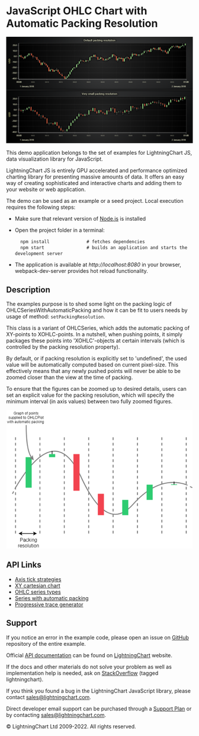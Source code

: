 # JavaScript OHLC Chart with Automatic Packing Resolution

![JavaScript OHLC Chart with Automatic Packing Resolution](ohlcAutomaticPackingResolution-darkGold.png)

This demo application belongs to the set of examples for LightningChart JS, data visualization library for JavaScript.

LightningChart JS is entirely GPU accelerated and performance optimized charting library for presenting massive amounts of data. It offers an easy way of creating sophisticated and interactive charts and adding them to your website or web application.

The demo can be used as an example or a seed project. Local execution requires the following steps:

-   Make sure that relevant version of [Node.js](https://nodejs.org/en/download/) is installed
-   Open the project folder in a terminal:

          npm install              # fetches dependencies
          npm start                # builds an application and starts the development server

-   The application is available at _http://localhost:8080_ in your browser, webpack-dev-server provides hot reload functionality.


## Description

The examples purpose is to shed some light on the packing logic of OHLCSeriesWithAutomaticPacking and how it can be fit to users needs by usage of method: `setPackingResolution`.

This class is a variant of OHLCSeries, which adds the automatic packing of XY-points to XOHLC-points. In a nutshell, when pushing points, it simply packages these points into 'XOHLC'-objects at certain intervals (which is controlled by the packing resolution property).

By default, or if packing resolution is explicitly set to 'undefined', the used value will be automatically computed based on current pixel-size. This effectively means that any newly pushed points will never be able to be zoomed closer than the view at the time of packing.

To ensure that the figures can be zoomed up to desired details, users can set an explicit value for the packing resolution, which will specify the minimum interval (in axis values) between two fully zoomed figures.

[//]: # 'IMPORTANT: The assets will not show before README.md is built - relative path is different!'

![](./assets/ohlcPackingResolution.png)


## API Links

* [Axis tick strategies]
* [XY cartesian chart]
* [OHLC series types]
* [Series with automatic packing]
* [Progressive trace generator]


## Support

If you notice an error in the example code, please open an issue on [GitHub][0] repository of the entire example.

Official [API documentation][1] can be found on [LightningChart][2] website.

If the docs and other materials do not solve your problem as well as implementation help is needed, ask on [StackOverflow][3] (tagged lightningchart).

If you think you found a bug in the LightningChart JavaScript library, please contact sales@lightningchart.com.

Direct developer email support can be purchased through a [Support Plan][4] or by contacting sales@lightningchart.com.

[0]: https://github.com/Arction/
[1]: https://lightningchart.com/lightningchart-js-api-documentation/
[2]: https://lightningchart.com
[3]: https://stackoverflow.com/questions/tagged/lightningchart
[4]: https://lightningchart.com/support-services/

© LightningChart Ltd 2009-2022. All rights reserved.


[Axis tick strategies]: https://lightningchart.com/js-charts/api-documentation/v5.1.0/variables/AxisTickStrategies.html
[XY cartesian chart]: https://lightningchart.com/js-charts/api-documentation/v5.1.0/classes/ChartXY.html
[OHLC series types]: https://lightningchart.com/js-charts/api-documentation/v5.1.0/variables/OHLCSeriesTypes.html
[Series with automatic packing]: https://lightningchart.com/js-charts/api-documentation/v5.1.0/classes/OHLCSeriesWithAutomaticPacking.html
[Progressive trace generator]: https://arction.github.io/xydata/classes/progressivetracegenerator.html

